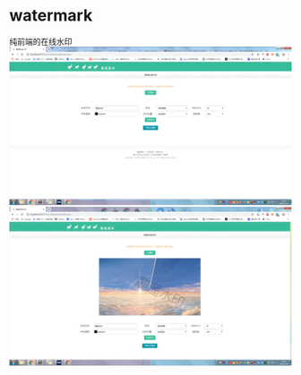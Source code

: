 # watermark
纯前端的在线水印  
![Image text](https://raw.githubusercontent.com/Sunwendi/photo_gallery/master/watermark1.png)  
![Image text](https://raw.githubusercontent.com/Sunwendi/photo_gallery/master/watermark2.png)  
